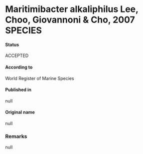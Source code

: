 Maritimibacter alkaliphilus Lee, Choo, Giovannoni & Cho, 2007 SPECIES
=======

#### Status
ACCEPTED

#### According to
World Register of Marine Species

#### Published in
null

#### Original name
null

### Remarks
null